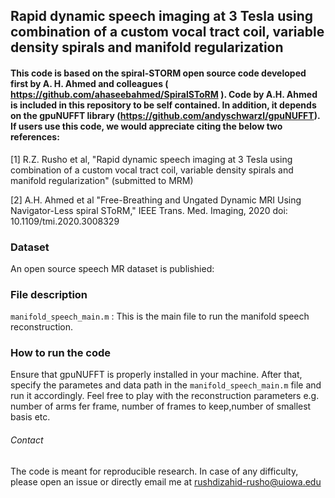 ## Rapid dynamic speech imaging at 3 Tesla using combination of a custom vocal tract coil, variable density spirals and manifold regularization

#### This code is based on the  spiral-STORM open source code developed first by A. H. Ahmed and colleagues ( https://github.com/ahaseebahmed/SpiralSToRM ). Code by A.H. Ahmed is included in this repository to be self contained. In addition, it depends on the gpuNUFFT library (https://github.com/andyschwarzl/gpuNUFFT). If users use this code, we would appreciate citing the below two references:

[1] R.Z. Rusho et al, "Rapid dynamic speech imaging at 3 Tesla using combination of a custom vocal tract coil, variable density spirals and manifold regularization" (submitted to MRM)

[2] A.H. Ahmed et al "Free-Breathing and Ungated Dynamic MRI Using Navigator-Less spiral SToRM," IEEE Trans. Med. Imaging, 2020 doi: 10.1109/tmi.2020.3008329

### Dataset
An open source speech MR dataset is publishied:

### File description
`manifold_speech_main.m` : This is the main file to run the manifold speech reconstruction.  
 
### How to run the code

Ensure that gpuNUFFT is properly installed in your machine. After that, specify the parametes and data path in the `manifold_speech_main.m` file and run it accordingly. Feel free to play with the reconstruction parameters e.g. number of arms fer frame, number of frames to keep,number of smallest basis etc.

###### Contact
The code is meant for reproducible research. In case of any difficulty, please open an issue or directly email me at rushdizahid-rusho@uiowa.edu


